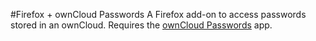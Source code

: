 #Firefox + ownCloud Passwords
A Firefox add-on to access passwords stored in an ownCloud.
Requires the [ownCloud Passwords](https://github.com/fcturner/passwords) app.
